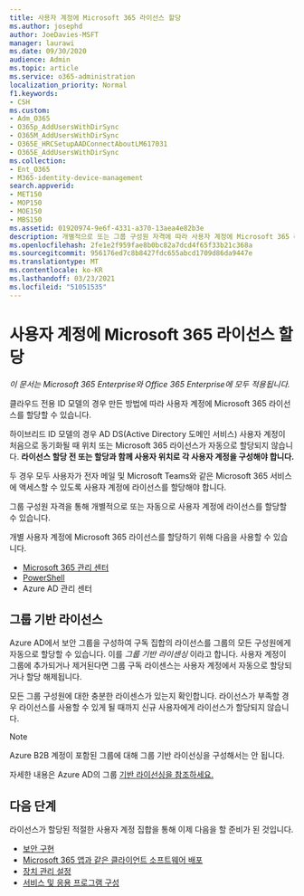 ```yaml
---
title: 사용자 계정에 Microsoft 365 라이선스 할당
ms.author: josephd
author: JoeDavies-MSFT
manager: laurawi
ms.date: 09/30/2020
audience: Admin
ms.topic: article
ms.service: o365-administration
localization_priority: Normal
f1.keywords:
- CSH
ms.custom:
- Adm_O365
- O365p_AddUsersWithDirSync
- O365M_AddUsersWithDirSync
- O365E_HRCSetupAADConnectAboutLM617031
- O365E_AddUsersWithDirSync
ms.collection:
- Ent_O365
- M365-identity-device-management
search.appverid:
- MET150
- MOP150
- MOE150
- MBS150
ms.assetid: 01920974-9e6f-4331-a370-13aea4e82b3e
description: 개별적으로 또는 그룹 구성원 자격에 따라 사용자 계정에 Microsoft 365 라이선스를 할당하는 방법에 대해 설명
ms.openlocfilehash: 2fe1e2f959fae8b0bc82a7dcd4f65f33b21c368a
ms.sourcegitcommit: 956176ed7c8b8427fdc655abcd1709d86da9447e
ms.translationtype: MT
ms.contentlocale: ko-KR
ms.lasthandoff: 03/23/2021
ms.locfileid: "51051535"
---
```

# <a name="assign-microsoft-365-licenses-to-user-accounts"></a>사용자 계정에 Microsoft 365 라이선스 할당

*이 문서는 Microsoft 365 Enterprise와 Office 365 Enterprise에 모두 적용됩니다.*

클라우드 전용 ID 모델의 경우 만든 방법에 따라 사용자 계정에 Microsoft 365 라이선스를 할당할 수 있습니다.

하이브리드 ID 모델의 경우 AD DS(Active Directory 도메인 서비스) 사용자 계정이 처음으로 동기화될 때 위치 또는 Microsoft 365 라이선스가 자동으로 할당되지 않습니다. **라이선스 할당 전 또는 할당과 함께 사용자 위치로 각 사용자 계정을 구성해야 합니다.**

두 경우 모두 사용자가 전자 메일 및 Microsoft Teams와 같은 Microsoft 365 서비스에 액세스할 수 있도록 사용자 계정에 라이선스를 할당해야 합니다.

그룹 구성원 자격을 통해 개별적으로 또는 자동으로 사용자 계정에 라이선스를 할당할 수 있습니다.

개별 사용자 계정에 Microsoft 365 라이선스를 할당하기 위해 다음을 사용할 수 있습니다.

- [Microsoft 365 관리 센터](../admin/manage/assign-licenses-to-users.md)
- [PowerShell](assign-licenses-to-user-accounts-with-microsoft-365-powershell.md)
- Azure AD 관리 센터

## <a name="group-based-licensing"></a>그룹 기반 라이선스

Azure AD에서 보안 그룹을 구성하여 구독 집합의 라이선스를 그룹의 모든 구성원에게 자동으로 할당할 수 있습니다. 이를 *그룹 기반 라이센싱* 이라고 합니다. 사용자 계정이 그룹에 추가되거나 제거된다면 그룹 구독 라이센스는 사용자 계정에서 자동으로 할당되거나 할당 해제됩니다.

모든 그룹 구성원에 대한 충분한 라이센스가 있는지 확인합니다. 라이선스가 부족할 경우 라이선스를 사용할 수 있게 될 때까지 신규 사용자에게 라이선스가 할당되지 않습니다.

>[!Note]
>Azure B2B 계정이 포함된 그룹에 대해 그룹 기반 라이선싱을 구성해서는 안 됩니다.
>

자세한 내용은 Azure AD의 그룹 [기반 라이선싱을 참조하세요.](/azure/active-directory/fundamentals/active-directory-licensing-whatis-azure-portal)

## <a name="next-steps"></a>다음 단계

라이선스가 할당된 적절한 사용자 계정 집합을 통해 이제 다음을 할 준비가 된 것입니다.

- [보안 구현](../security/defender-365-security/security-roadmap.md)
- [Microsoft 365 앱과 같은 클라이언트 소프트웨어 배포](/DeployOffice/deployment-guide-microsoft-365-apps)
- [장치 관리 설정](device-management-roadmap-microsoft-365.md)
- [서비스 및 응용 프로그램 구성](configure-services-and-applications.md)